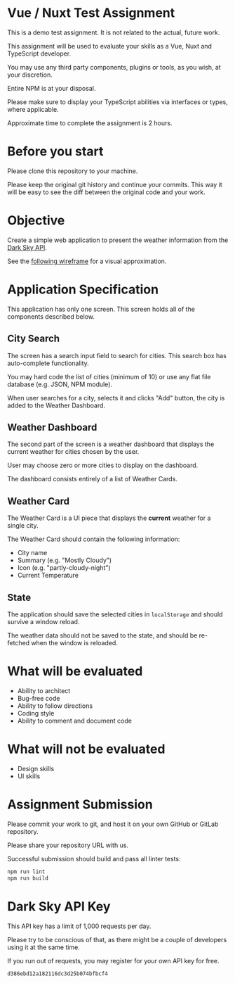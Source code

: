 # Vue / Nuxt Test Assignment

This is a demo test assignment. It is not related to the actual, future work.

This assignment will be used to evaluate your skills as a Vue, Nuxt and TypeScript developer.

You may use any third party components, plugins or tools, as you wish, at your discretion.

Entire NPM is at your disposal.

Please make sure to display your TypeScript abilities via interfaces or types, where applicable.

Approximate time to complete the assignment is 2 hours.

# Before you start

Please clone this repository to your machine.

Please keep the original git history and continue your commits. This way it will be easy to see
the diff between the original code and your work.

# Objective

Create a simple web application to present the weather information from the [Dark Sky API](https://darksky.net/dev/docs).

See the [following wireframe](https://wireframe.cc/d0gMNU) for a visual approximation.

# Application Specification

This application has only one screen. This screen holds all of the components described below.

## City Search

The screen has a search input field to search for cities. This search box has auto-complete functionality.

You may hard code the list of cities (minimum of 10) or use any flat file database (e.g. JSON, NPM module).

When user searches for a city, selects it and clicks "Add" button, the city is added to the Weather Dashboard.

## Weather Dashboard

The second part of the screen is a weather dashboard that displays the current weather for cities
chosen by the user.

User may choose zero or more cities to display on the dashboard.

The dashboard consists entirely of a list of Weather Cards.

## Weather Card

The Weather Card is a UI piece that displays the **current** weather for a single city.

The Weather Card should contain the following information:

* City name
* Summary (e.g. "Mostly Cloudy")
* Icon (e.g. "partly-cloudy-night")
* Current Temperature

## State

The application should save the selected cities in `localStorage` and should survive a window reload.

The weather data should not be saved to the state, and should be re-fetched when the window is reloaded.

# What will be evaluated

* Ability to architect
* Bug-free code
* Ability to follow directions
* Coding style
* Ability to comment and document code

# What will not be evaluated

* Design skills
* UI skills

# Assignment Submission

Please commit your work to git, and host it on your own GitHub or GitLab repository.

Please share your repository URL with us.

Successful submission should build and pass all linter tests:

```sh
npm run lint
npm run build
```

# Dark Sky API Key

This API key has a limit of 1,000 requests per day.

Please try to be conscious of that, as there might be a couple of developers using it at the same time.

If you run out of requests, you may register for your own API key for free.

```
d386ebd12a182116dc3d25b074bfbcf4
```
